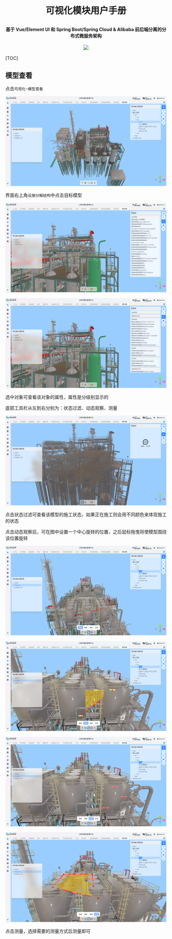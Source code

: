<h1 align="center" style="margin: 30px 0 30px; font-weight: bold;">可视化模块用户手册</h1>
<h4 align="center">基于 Vue/Element UI 和 Spring Boot/Spring Cloud & Alibaba 前后端分离的分布式微服务架构</h4>
<p align="center">
    <a href="http://imc.smartsolutions.com.cn/login"></a>
    <a href="http://imc.smartsolutions.com.cn/login"><img src="https://img.shields.io/badge/IMC-v3.5.0-brightgreen.svg"></a>	
</p>


[TOC]


## 模型查看

点击`可视化`-`模型查看`

![](../../img/模型查看.png)

界面右上角`设施分解结构`中点击目标模型

![](../../img/对象属性.png)

![](../../img/对象属性2.png)

选中对象可查看该对象的属性，属性是分级别显示的

底部工具栏从左到右分别为：状态过滤、动态观察、测量

![](../../img/状态过滤.png)

点击状态过滤可查看该模型的施工状态，如果正在施工则会用不同颜色来体现施工的状态

点击动态观察后，可在图中设置一个中心旋转的位置，之后鼠标拖曳将使模型围绕该位置旋转

![](../../img/测量工具.png)

![](../../img/高度测量.png)

![](../../img/角度测量.png)

![](../../img/区域测量.png)

点击测量，选择需要的测量方式后测量即可
